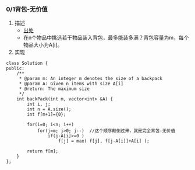 
### 0/1背包-无价值
1. 描述
    - [出处](https://www.lintcode.com/problem/backpack/description)
    - 在n个物品中挑选若干物品装入背包，最多能装多满？背包容量为m，每个物品大小为A[i]。
2. 实现
```
class Solution {
public:
    /**
     * @param m: An integer m denotes the size of a backpack
     * @param A: Given n items with size A[i]
     * @return: The maximum size
     */
    int backPack(int m, vector<int> &A) {
        int i, j;
        int n = A.size();
        int f[m+1]={0};
        
        for(i=0; i<n; i++)
            for(j=m; j>0; j--)  //这个顺序颠倒过来，就是完全背包-无价值
                if(j-A[i]>=0 )
                    f[j] = max( f[j], f[j-A[i]]+A[i] );
        
        return f[m];
    }
};
```